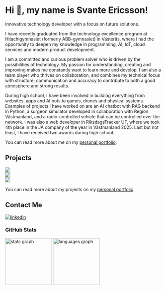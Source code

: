 # Hi 👋, my name is Svante Ericsson!
Innovative technology developer with a focus on future solutions.

I have recently graduated from the technology excellence program at Hitachigymnasiet (formerly ABB-gymnasiet) in Västerås, where I had the opportunity to deepen my knowledge in programming, AI, IoT, cloud services and modern product development.

I am a committed and curious problem solver who is driven by the possibilities of technology. My passion for understanding, creating and improving makes me constantly want to learn more and develop. I am also a team player who thrives on collaboration, and combines my technical focus with structure, communication and accuracy to contribute to both a good atmosphere and strong results.

During high school, I have been involved in building everything from websites, apps and AI bots to games, drones and physical systems. Examples of projects I have worked on are an AI chatbot with RAG backend in Python, a surgeon simulator developed in collaboration with Region Västmanland, and a radio-controlled vehicle that can be controlled over the network. I was also a web developer in RiksdagsTracker UF, where we took 4th place in the JA company of the year in Västmanland 2025. Last but not least, I have received two awards during high school.

You can read more about me on my [personal portfolio](https://svasim1.github.io/).

## Projects
<div>
  <div>
    <a href="https://github.com/svasim1/driverbot">
      <img src="https://github-readme-stats-sigma-five.vercel.app/api/pin/?username=svasim1&repo=driverbot&theme=dark" />
    </a>
  </div>
  <div>
    <a href="https://github.com/svasim1/mdu-python-dva128">
      <img src="https://github-readme-stats-sigma-five.vercel.app/api/pin/?username=svasim1&repo=mdu-python-dva128&theme=dark" />
    </a>
  </div>
  <div>
    <a href="https://github.com/svasim1/cybrawl">
      <img src="https://github-readme-stats-sigma-five.vercel.app/api/pin/?username=svasim1&repo=cybrawl&theme=dark" />
    </a>
  </div>
</div>

You can read more about my projects on my [personal portfolio](https://svasim1.github.io/).

## Contact Me
[![linkedin](https://img.shields.io/badge/linkedin-0A66C2?style=for-the-badge&logo=linkedin&logoColor=white)](https://www.linkedin.com/in/svante-ericsson-2025ab23b/)

### GitHub Stats
<div align="left">
  <img src="https://github-readme-stats.vercel.app/api?hide_title=false&hide_rank=false&show_icons=true&include_all_commits=true&count_private=true&disable_animations=false&theme=dark&locale=en&hide_border=true&username=svasim1" height="150" alt="stats graph"  />
  <img src="https://github-readme-stats.vercel.app/api/top-langs?locale=en&hide_title=false&layout=compact&card_width=320&langs_count=5&theme=dark&hide_border=true&username=svasim1" height="150" alt="languages graph"/>
</div>
